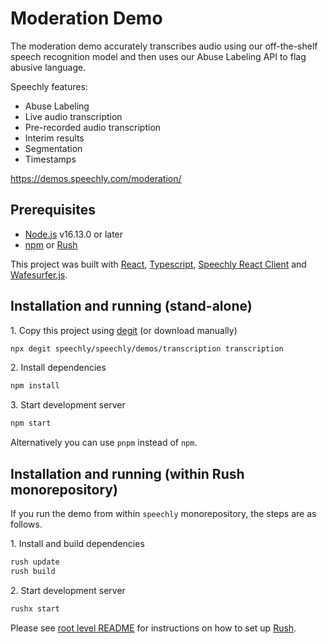 # Moderation Demo

The moderation demo accurately transcribes audio using our off-the-shelf speech recognition model and then uses our Abuse Labeling API to flag abusive language. 

Speechly features:

- Abuse Labeling
- Live audio transcription
- Pre-recorded audio transcription
- Interim results
- Segmentation
- Timestamps

https://demos.speechly.com/moderation/

## Prerequisites

* [Node.js](https://nodejs.org/) v16.13.0 or later
* [npm](https://npmjs.com/) or [Rush](https://rushjs.io/)

This project was built with [React](https://reactjs.org/), [Typescript](https://www.typescriptlang.org/), [Speechly React Client](https://www.npmjs.com/package/@speechly/react-client) and [Wafesurfer.js](https://wavesurfer-js.org/).

## Installation and running (stand-alone)

1\. Copy this project using [degit](https://github.com/Rich-Harris/degit) (or download manually)

```bash
npx degit speechly/speechly/demos/transcription transcription
```

2\. Install dependencies

```bash
npm install
```

3\. Start development server

```bash
npm start
```

Alternatively you can use `pnpm` instead of `npm`.

## Installation and running (within Rush monorepository)

If you run the demo from within `speechly` monorepository, the steps are as follows.

1\. Install and build dependencies

```bash
rush update
rush build
```

2\. Start development server

```bash
rushx start
```

Please see [root level README](../../README.md#how-to-use-this-rush-monorepository) for instructions on how to set up [Rush](https://rushjs.io/).
